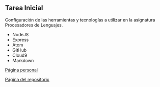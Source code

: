 ## Tarea Inicial

Configuración de las herramientas y tecnologías a utilizar en la asignatura Procesadores de Lenguajes.

* NodeJS 
* Express
* Atom
* GitHub
* Cloud9
* Markdown

[Página personal](http://alu0100696455.github.io/)

[Página del repositorio](http://alu0100696455.github.io/tareas-iniciales-alu0100696455/)
